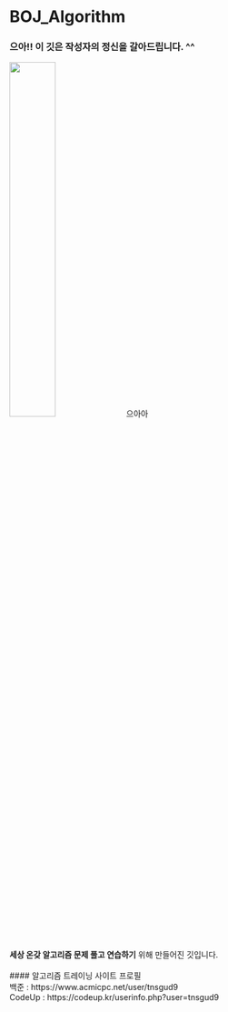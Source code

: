 BOJ_Algorithm
=============
### 으아!! 이 깃은 작성자의 정신을 갈아드립니다. ^^
<img src="https://user-images.githubusercontent.com/26598708/62726482-450bda00-ba52-11e9-9aac-9dce77a996cf.gif" width="40%">
 으아아
<br>
<strong>세상 온갖 알고리즘 문제 풀고 연습하기</strong> 위해 만들어진 깃입니다.<br><br>
#### 알고리즘 트레이닝 사이트 프로필 <br>
백준 :  https://www.acmicpc.net/user/tnsgud9   <br>
CodeUp : https://codeup.kr/userinfo.php?user=tnsgud9  
